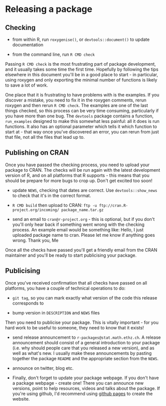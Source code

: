 # Releasing a package

## Checking

* from within R, run `roxygenise()`, or `devtools::document()` to update
  documentation

* from the command line, run `R CMD check`

Passing `R CMD check` is the most frustrating part of package development, and it usually takes some time the first time. Hopefully by following the tips elsewhere in this document you'll be in a good place to start - in particular, using roxygen and only exporting the minimal number of functions is likely to save a lot of work.

One place that it is frustrating to have problems with is the examples. If you discover a mistake, you need to fix it in the roxygen comments, rerun roxygen and then rerun `R CMD check`. The examples are one of the last things checked, so this process can be very time consuming, particularly if you have more than one bug. The `devtools` package contains a function, `run_examples` designed to make this somewhat less painful: all it does is run functions. It also has an optional parameter which tells it which function to start at - that way once you've discovered an error, you can rerun from just that file, not all the files that lead up to.

## Publishing on CRAN

Once you have passed the checking process, you need to upload your package to CRAN.  The checks will be run again with the latest development version of R, and on all platforms that R supports - this means that you should be prepare for more bugs to crop up.  Don't get excited too soon!

* update `NEWS`, checking that dates are correct. Use `devtools::show_news` to
  check that it's in the correct format.

* `R CMD build` then upload to CRAN: 
  `ftp -u ftp://cran.R-project.org/incoming/ package_name.tar.gz`

* send an email to `cran@r-project.org` - this is optional, but if you don't
  you'll only hear back if something went wrong with the checking process. An example email would be something like: Hello, I just uploaded package name to cran. Please let me know if anything goes wrong. Thank you, Me

Once all the checks have passed you'll get a friendly email from the CRAN maintainer and you'll be ready to start publicising your package.

## Publicising

Once you've received confirmation that all checks have passed on all platforms, you have a couple of technical operations to do:

* `git tag`, so you can mark exactly what version of the code this release
  corresponds to

* bump version in `DESCRIPTION` and `NEWS` files

Then you need to publicise your package.  This is vitally important - for you hard work to be useful to someone, they need to know that it exists!

* send release announcement to `r-packages@stat.math.ethz.ch`. A release
  announcement should consist of a general introduction to your package (i.e.
  why should people care that you released a new version), and as well as
  what's new. I usually make these announcements by pasting together the
  package `README` and the appropriate section from the `NEWS`.

* announce on twitter, blog etc.

* Finally, don't forget to update your package webpage. If you don't have a
  package webpage - create one! There you can announce new versions, point to
  help resources, videos and talks about the package. If you're using github,
  I'd recommend using [github pages](http://pages.github.com/) to create the
  website.